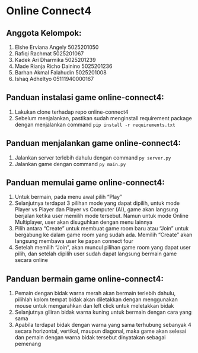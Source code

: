 # Online Connect4

## Anggota Kelompok:​
1. Elshe Erviana Angely         5025201050 ​
2. Rafiqi Rachmat               5025201067   ​
3. Kadek Ari Dharmika           5025201239 ​
4. Made Rianja Richo Dainino    5025201236   ​
5. Barhan Akmal Falahudin       5025201008 ​
6. Ishaq Adheltyo               05111940000167

## Panduan instalasi game online-connect4:
1.	Lakukan clone terhadap repo online-connect4
2.	Sebelum menjalankan, pastikan sudah menginstall requirement package dengan menjalankan command ```pip install -r requirements.txt```

## Panduan menjalankan game online-connect4:
1.	Jalankan server terlebih dahulu dengan command ```py server.py```
2.	Jalankan game dengan command ```py main.py```

## Panduan memulai game online-connect4:
1.	Untuk bermain, pada menu awal pilih “Play”
2.	Selanjutnya terdapat 3 pilihan mode yang dapat dipilih, untuk mode Player vs Player dan Player vs Computer (AI), game akan langsung berjalan ketika user memilih mode tersebut. Namun untuk mode Online Multiplayer, user akan disuguhkan dengan menu lainnya
3.	Pilih antara “Create” untuk membuat game room baru atau “Join” untuk bergabung ke dalam game room yang sudah ada. Memilih “Create” akan langsung membawa user ke papan connect four
4.	Setelah memilih “Join”, akan muncul pilihan game room yang dapat user pilih, dan setelah dipilih user sudah dapat langsung bermain game secara online

## Panduan bermain game online-connect4:
1.	Pemain dengan bidak warna merah akan bermain terlebih dahulu, pilihlah kolom tempat bidak akan diletakkan dengan menggunakan mouse untuk mengarahkan dan left click untuk meletakkan bidak
2.	Selanjutnya giliran bidak warna kuning untuk bermain dengan cara yang sama
3.	Apabila terdapat bidak dengan warna yang sama terhubung sebanyak 4 secara horizontal, vertikal, maupun diagonal, maka game akan selesai dan pemain dengan warna bidak tersebut dinyatakan sebagai pemenang
